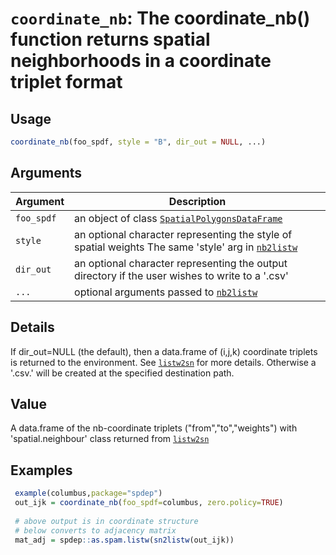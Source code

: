 # `coordinate_nb`: The coordinate_nb() function returns spatial neighborhoods in a coordinate triplet format

## Usage

```r
coordinate_nb(foo_spdf, style = "B", dir_out = NULL, ...)
```


## Arguments

Argument      |Description
------------- |----------------
```foo_spdf```     |     an object of class [`SpatialPolygonsDataFrame`](SpatialPolygonsDataFrame.html)
```style```     |     an optional character representing the style of spatial weights The same 'style' arg in [`nb2listw`](nb2listw.html)
```dir_out```     |     an optional character representing the output directory if the user wishes to write to a '.csv'
```...```     |     optional arguments passed to [`nb2listw`](nb2listw.html)

## Details


 If dir_out=NULL (the default), then a data.frame of (i,j,k) coordinate triplets is returned to the environment.
 See [`listw2sn`](listw2sn.html) for more details.
 Otherwise a '.csv.' will be created at the specified destination path.


## Value


 A data.frame of the nb-coordinate triplets ("from","to","weights") with 'spatial.neighbour' class returned from [`listw2sn`](listw2sn.html) 


## Examples

```r 
 example(columbus,package="spdep")
 out_ijk = coordinate_nb(foo_spdf=columbus, zero.policy=TRUE)
 
 # above output is in coordinate structure
 # below converts to adjacency matrix
 mat_adj = spdep::as.spam.listw(sn2listw(out_ijk))
 ``` 

